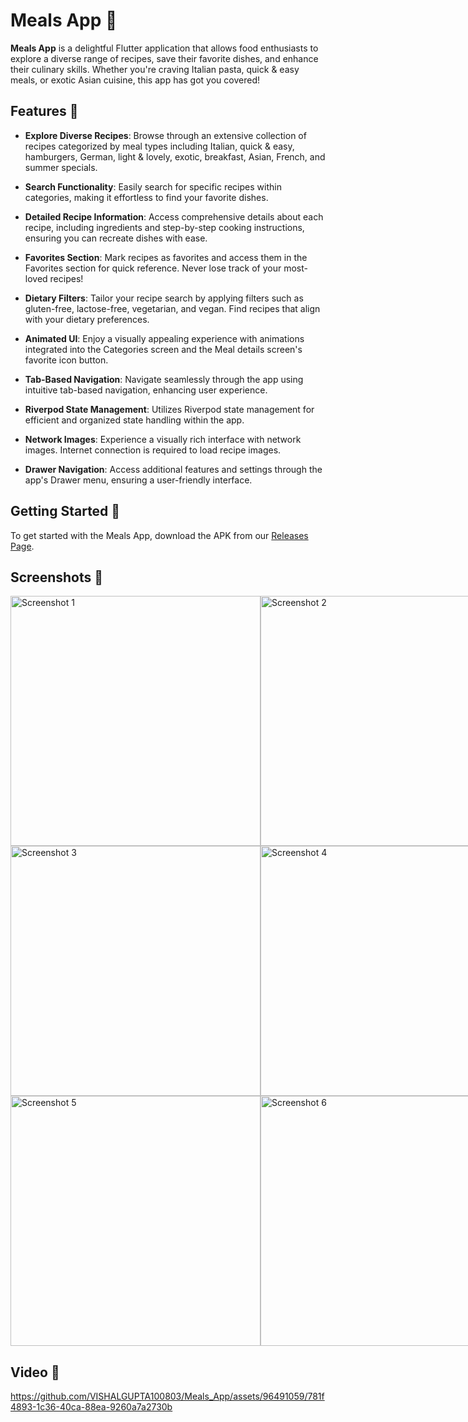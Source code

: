 # Meals App 🍲



**Meals App** is a delightful Flutter application that allows food enthusiasts to explore a diverse range of recipes, save their favorite dishes, and enhance their culinary skills. Whether you're craving Italian pasta, quick & easy meals, or exotic Asian cuisine, this app has got you covered!

## Features 🌟

- **Explore Diverse Recipes**: Browse through an extensive collection of recipes categorized by meal types including Italian, quick & easy, hamburgers, German, light & lovely, exotic, breakfast, Asian, French, and summer specials.

- **Search Functionality**: Easily search for specific recipes within categories, making it effortless to find your favorite dishes.

- **Detailed Recipe Information**: Access comprehensive details about each recipe, including ingredients and step-by-step cooking instructions, ensuring you can recreate dishes with ease.

- **Favorites Section**: Mark recipes as favorites and access them in the Favorites section for quick reference. Never lose track of your most-loved recipes!

- **Dietary Filters**: Tailor your recipe search by applying filters such as gluten-free, lactose-free, vegetarian, and vegan. Find recipes that align with your dietary preferences.

- **Animated UI**: Enjoy a visually appealing experience with animations integrated into the Categories screen and the Meal details screen's favorite icon button.

- **Tab-Based Navigation**: Navigate seamlessly through the app using intuitive tab-based navigation, enhancing user experience.

- **Riverpod State Management**: Utilizes Riverpod state management for efficient and organized state handling within the app.

- **Network Images**: Experience a visually rich interface with network images. Internet connection is required to load recipe images.

- **Drawer Navigation**: Access additional features and settings through the app's Drawer menu, ensuring a user-friendly interface.

## Getting Started 🚀

To get started with the Meals App, download the APK from our [Releases Page](https://github.com/VISHALGUPTA100803/Meals_App/releases/tag/v1.0.0).

## Screenshots 📸

<div style="display:flex;">
  <img src="https://github.com/VISHALGUPTA100803/Meals_App/assets/96491059/04762b61-6d40-48cc-9f54-48d5471bc7e0" alt="Screenshot 1" width="400"/>
  <img src="https://github.com/VISHALGUPTA100803/Meals_App/assets/96491059/7a8f3fa1-0ee1-4176-bfd4-b2736f6faae3" alt="Screenshot 2" width="400"/>
</div>

<div style="display:flex;">
  <img src="https://github.com/VISHALGUPTA100803/Meals_App/assets/96491059/e8a97439-5ee6-474d-bcdc-a1ff9c6dd3c8" alt="Screenshot 3" width="400"/>
  <img src="https://github.com/VISHALGUPTA100803/Meals_App/assets/96491059/e9ac21cb-d16c-4698-96b4-b72cc9022a8c" alt="Screenshot 4" width="400"/>
</div>

<div style="display:flex;">
  <img src="https://github.com/VISHALGUPTA100803/Meals_App/assets/96491059/1e8136cc-a579-45d4-bbef-e38e96899758" alt="Screenshot 5" width="400"/>
  <img src="https://github.com/VISHALGUPTA100803/Meals_App/assets/96491059/a0742e53-efbe-4892-9a56-465079f331cb" alt="Screenshot 6" width="400"/>
</div>


## Video 📸










https://github.com/VISHALGUPTA100803/Meals_App/assets/96491059/781f4893-1c36-40ca-88ea-9260a7a2730b



